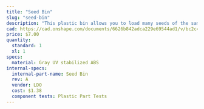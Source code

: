 ```yaml
---
title: "Seed Bin"
slug: "seed-bin"
description: "This plastic bin allows you to load many seeds of the same type into your FarmBot."
cad: https://cad.onshape.com/documents/6626b842adca229e69544ad1/v/bc2c49ac1a57d66286459079/e/ac2bae6b7b5f43ab2e574465
price: $7.00
quantity:
  standard: 1
  xl: 1
specs:
  material: Gray UV stabilized ABS
internal-specs:
  internal-part-name: Seed Bin
  rev: A
  vendor: LDO
  cost: $1.38
  component tests: Plastic Part Tests
---
```

